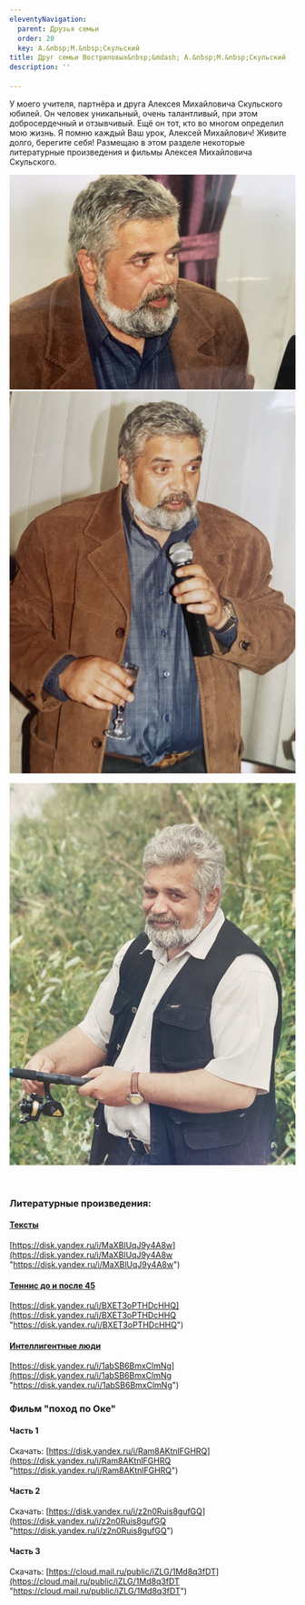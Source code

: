 ```yaml
---
eleventyNavigation:
  parent: Друзья семьи
  order: 20
  key: А.&nbsp;М.&nbsp;Скульский
title: Друг семьи Востриловых&nbsp;&mdash; А.&nbsp;М.&nbsp;Скульский
description: ''

---
```

<p>У моего учителя, партнёра и друга Алексея Михайловича Скульского юбилей. Он человек уникальный, очень талантливый, при этом добросердечный и отзывчивый. Ещё он тот, кто во многом определил мою жизнь. Я помню каждый Ваш урок, Алексей Михайлович! Живите долго, берегите себя! Размещаю в этом разделе некоторые литературные произведения и фильмы Алексея Михайловича Скульского.</p>

![](/assets/uploads/2022/photo_2022-12-10_12-28-04.jpg)![](/assets/uploads/2022/photo_2022-12-10_12-28-01.jpg)

![](/assets/uploads/2022/photo_2022-12-10_12-27-38.jpg)

<br>

### Литературные произведения:

#### [Тексты](https://disk.yandex.ru/i/MaXBlUqJ9y4A8w "https://disk.yandex.ru/i/MaXBlUqJ9y4A8w")

[https://disk.yandex.ru/i/MaXBlUqJ9y4A8w](https://disk.yandex.ru/i/MaXBlUqJ9y4A8w "https://disk.yandex.ru/i/MaXBlUqJ9y4A8w")

#### [Теннис до и после 45](https://disk.yandex.ru/i/BXET3oPTHDcHHQ "https://disk.yandex.ru/i/BXET3oPTHDcHHQ")

[https://disk.yandex.ru/i/BXET3oPTHDcHHQ](https://disk.yandex.ru/i/BXET3oPTHDcHHQ "https://disk.yandex.ru/i/BXET3oPTHDcHHQ")

#### [Интеллигентные люди](https://disk.yandex.ru/i/1abSB6BmxClmNg "https://disk.yandex.ru/i/1abSB6BmxClmNg")

[https://disk.yandex.ru/i/1abSB6BmxClmNg](https://disk.yandex.ru/i/1abSB6BmxClmNg "https://disk.yandex.ru/i/1abSB6BmxClmNg")

### Фильм "поход по Оке"

#### Часть 1

Скачать: [https://disk.yandex.ru/i/Ram8AKtnlFGHRQ](https://disk.yandex.ru/i/Ram8AKtnlFGHRQ "https://disk.yandex.ru/i/Ram8AKtnlFGHRQ")

#### Часть 2

Скачать: [https://disk.yandex.ru/i/z2n0Ruis8gufGQ](https://disk.yandex.ru/i/z2n0Ruis8gufGQ "https://disk.yandex.ru/i/z2n0Ruis8gufGQ")

#### Часть 3

Скачать: [https://cloud.mail.ru/public/iZLG/1Md8q3fDT](https://cloud.mail.ru/public/iZLG/1Md8q3fDT "https://cloud.mail.ru/public/iZLG/1Md8q3fDT")